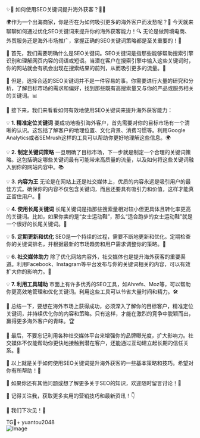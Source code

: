 ✨🚀 如何使用SEO关键词提升海外获客？🚀✨

🌍作为一个出海商家，你是否在为如何吸引更多的海外客户而发愁呢？👀 今天就来聊聊如何通过优化SEO关键词来提升你的海外获客能力！🔍 无论是做跨境电商、外贸服务还是海外市场推广，掌握正确的SEO关键词策略都是至关重要的！🎯

🌈 首先，我们需要明确什么是SEO关键词。SEO关键词是指那些能够帮助搜索引擎识别和理解网页内容的词语或短语。当潜在客户在搜索引擎中输入这些关键词时，你的网站就会有机会出现在搜索结果的前列，从而吸引更多的流量。🎯

🌈 但是，选择合适的SEO关键词并不是一件容易的事。你需要进行大量的研究和分析，了解目标市场的需求和偏好，找到那些既有高搜索量又与你的产品或服务相关的关键词。📊

🌈 接下来，我们来看看如何有效地使用SEO关键词来提升海外获客能力：

💡 **1. 精准定位关键词**
要成功地吸引海外客户，首先需要对你的目标市场有一个清晰的认识。这包括了解客户的地理位置、文化背景、消费习惯等。利用Google Analytics或者SEMrush这样的工具可以帮助你更好地理解这些信息。🌍

💡 **2. 制定关键词策略**
一旦明确了目标市场，下一步就是制定一个合理的关键词策略。这包括确定哪些关键词最有可能带来高质量的流量，以及如何将这些关键词融入到你的网站内容中。📚

💡 **3. 内容为王**
无论是在网站上还是社交媒体上，优质的内容永远是吸引用户的最佳方式。确保你的内容不仅包含关键词，而且还要具有吸引力和价值，这样才能真正留住用户。📖

💡 **4. 使用长尾关键词**
长尾关键词是指那些搜索量相对较小但更具体且转化率更高的关键词。比如，如果你卖的是“女士运动鞋”，那么“适合跑步的女士运动鞋”就是一个很好的长尾关键词。👟

💡 **5. 定期更新和优化**
SEO是一个持续的过程，需要不断地更新和优化。定期检查你的关键词排名，并根据最新的市场趋势和用户需求调整你的策略。🔄

💡 **6. 社交媒体助力**
除了优化网站内容外，社交媒体也是提升海外获客的重要渠道。利用Facebook、Instagram等平台发布与你的关键词相关的内容，可以有效扩大你的影响力。📸

💡 **7. 利用工具辅助**
市面上有许多优秀的SEO工具，如Ahrefs、Moz等，可以帮助你更高效地管理和优化关键词。利用这些工具可以节省大量时间和精力。🛠️

🌈 总结一下，要想在海外市场上获得成功，必须深入了解你的目标客户，精准定位关键词，并持续优化你的内容和策略。只有这样，才能在激烈的竞争中脱颖而出，赢得更多海外客户的青睐。🏆

🌈 最后，不要忘记利用各种社交媒体平台来增强你的品牌曝光度，扩大影响力。社交媒体不仅能帮助你更快地接触到潜在客户，还能通过互动建立起长期的信任关系。💬

🌈 以上就是关于如何使用SEO关键词提升海外获客的一些基本策略和技巧。希望对你有所帮助！🌟

🌈 如果你还有其他问题或想了解更多关于SEO的知识，欢迎随时留言讨论！💌

🌈 记得关注我，获取更多实用的营销技巧和最新资讯！👇

🌈 我们下次见！👋

TG💪+ yuantou2048  
![Image](https://github.com/user-attachments/assets/42a5a4a5-fea9-4a1d-8aa0-73e57e430cca)